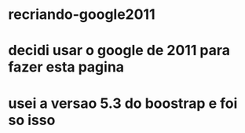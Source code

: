 # recriando-google2011
# decidi usar o google de 2011 para fazer esta pagina
# usei a versao 5.3 do boostrap e foi so isso
